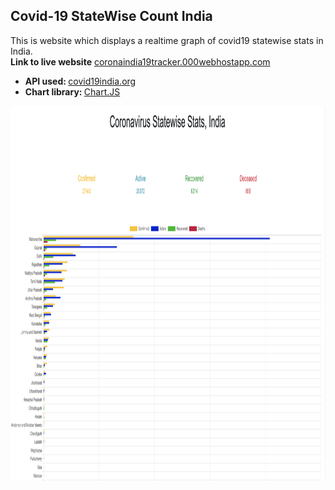 <p>
<h2>
Covid-19 StateWise Count India
</h2>
</p>
<p>
This is website which displays a realtime graph of covid19 statewise stats in India.<br>
  <b>Link to live website</b> <a href = "https://coronaindia19tracker.000webhostapp.com/">coronaindia19tracker.000webhostapp.com</a>
<ul>
<li><b>API used: </b><a href = "https://covid19india.org">covid19india.org</a></li>
<li><b>Chart library: </b><a href = "https://www.chartjs.org/">Chart.JS</a></li>
</ul>
<img src="https://github.com/lostmartian/Covid-19-Tracker/blob/master/feel.png" height=600 width=1200>
</p>

